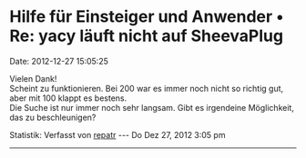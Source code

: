 Hilfe für Einsteiger und Anwender • Re: yacy läuft nicht auf SheevaPlug
=======================================================================

Date: 2012-12-27 15:05:25

Vielen Dank!\
Scheint zu funktionieren. Bei 200 war es immer noch nicht so richtig
gut, aber mit 100 klappt es bestens.\
Die Suche ist nur immer noch sehr langsam. Gibt es irgendeine
Möglichkeit, das zu beschleunigen?

Statistik: Verfasst von
[repatr](http://forum.yacy-websuche.de/memberlist.php?mode=viewprofile&u=8855)
--- Do Dez 27, 2012 3:05 pm

------------------------------------------------------------------------
